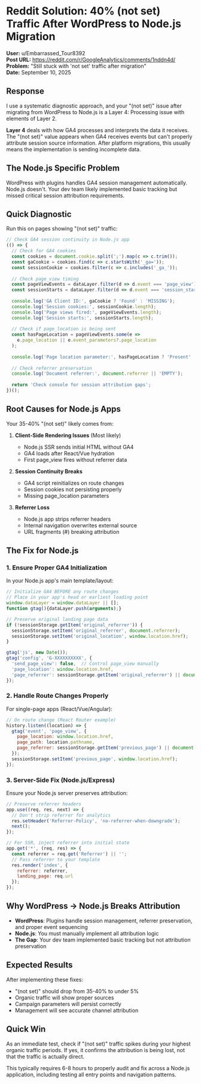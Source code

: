 # Reddit Solution: 40% (not set) Traffic After WordPress to Node.js Migration

**User:** u/Embarrassed_Tour8392  
**Post URL:** https://reddit.com/r/GoogleAnalytics/comments/1nddn4d/  
**Problem:** "Still stuck with 'not set' traffic after migration"  
**Date:** September 10, 2025

## Response

I use a systematic diagnostic approach, and your "(not set)" issue after migrating from WordPress to Node.js is a Layer 4: Processing issue with elements of Layer 2.

**Layer 4** deals with how GA4 processes and interprets the data it receives. The "(not set)" value appears when GA4 receives events but can't properly attribute session source information. After platform migrations, this usually means the implementation is sending incomplete data.

## The Node.js Specific Problem

WordPress with plugins handles GA4 session management automatically. Node.js doesn't. Your dev team likely implemented basic tracking but missed critical session attribution requirements.

## Quick Diagnostic

Run this on pages showing "(not set)" traffic:

```javascript
// Check GA4 session continuity in Node.js app
(() => {
  // Check for GA4 cookies
  const cookies = document.cookie.split(';').map(c => c.trim());
  const gaCookie = cookies.find(c => c.startsWith('_ga='));
  const sessionCookie = cookies.filter(c => c.includes('_ga_'));
  
  // Check page_view timing
  const pageViewEvents = dataLayer.filter(d => d.event === 'page_view');
  const sessionStarts = dataLayer.filter(d => d.event === 'session_start');
  
  console.log('GA Client ID:', gaCookie ? 'Found' : 'MISSING');
  console.log('Session cookies:', sessionCookie.length);
  console.log('Page views fired:', pageViewEvents.length);
  console.log('Session starts:', sessionStarts.length);
  
  // Check if page_location is being sent
  const hasPageLocation = pageViewEvents.some(e => 
    e.page_location || e.event_parameters?.page_location
  );
  
  console.log('Page location parameter:', hasPageLocation ? 'Present' : 'MISSING');
  
  // Check referrer preservation
  console.log('Document referrer:', document.referrer || 'EMPTY');
  
  return 'Check console for session attribution gaps';
})();
```

## Root Causes for Node.js Apps

Your 35-40% "(not set)" likely comes from:

1. **Client-Side Rendering Issues** (Most likely)
   - Node.js SSR sends initial HTML without GA4
   - GA4 loads after React/Vue hydration
   - First page_view fires without referrer data

2. **Session Continuity Breaks**
   - GA4 script reinitializes on route changes
   - Session cookies not persisting properly
   - Missing page_location parameters

3. **Referrer Loss**
   - Node.js app strips referrer headers
   - Internal navigation overwrites external source
   - URL fragments (#) breaking attribution

## The Fix for Node.js

### 1. Ensure Proper GA4 Initialization

In your Node.js app's main template/layout:

```javascript
// Initialize GA4 BEFORE any route changes
// Place in your app's head or earliest loading point
window.dataLayer = window.dataLayer || [];
function gtag(){dataLayer.push(arguments);}

// Preserve original landing page data
if (!sessionStorage.getItem('original_referrer')) {
  sessionStorage.setItem('original_referrer', document.referrer);
  sessionStorage.setItem('original_location', window.location.href);
}

gtag('js', new Date());
gtag('config', 'G-XXXXXXXXXX', {
  'send_page_view': false,  // Control page_view manually
  'page_location': window.location.href,
  'page_referrer': sessionStorage.getItem('original_referrer') || document.referrer
});
```

### 2. Handle Route Changes Properly

For single-page apps (React/Vue/Angular):

```javascript
// On route change (React Router example)
history.listen((location) => {
  gtag('event', 'page_view', {
    page_location: window.location.href,
    page_path: location.pathname,
    page_referrer: sessionStorage.getItem('previous_page') || document.referrer
  });
  sessionStorage.setItem('previous_page', window.location.href);
});
```

### 3. Server-Side Fix (Node.js/Express)

Ensure your Node.js server preserves attribution:

```javascript
// Preserve referrer headers
app.use((req, res, next) => {
  // Don't strip referrer for analytics
  res.setHeader('Referrer-Policy', 'no-referrer-when-downgrade');
  next();
});

// For SSR, inject referrer into initial state
app.get('*', (req, res) => {
  const referrer = req.get('Referrer') || '';
  // Pass referrer to your template
  res.render('index', { 
    referrer: referrer,
    landing_page: req.url 
  });
});
```

## Why WordPress → Node.js Breaks Attribution

- **WordPress**: Plugins handle session management, referrer preservation, and proper event sequencing
- **Node.js**: You must manually implement all attribution logic
- **The Gap**: Your dev team implemented basic tracking but not attribution preservation

## Expected Results

After implementing these fixes:
- "(not set)" should drop from 35-40% to under 5%
- Organic traffic will show proper sources
- Campaign parameters will persist correctly
- Management will see accurate channel attribution

## Quick Win

As an immediate test, check if "(not set)" traffic spikes during your highest organic traffic periods. If yes, it confirms the attribution is being lost, not that the traffic is actually direct.

This typically requires 6-8 hours to properly audit and fix across a Node.js application, including testing all entry points and navigation patterns.